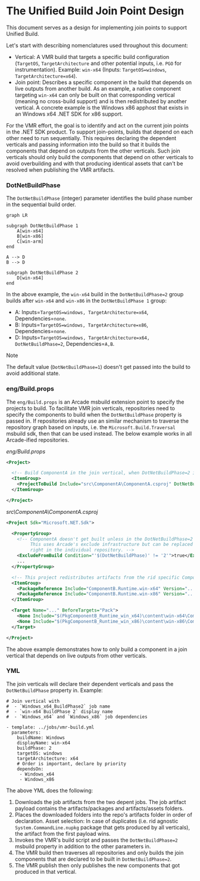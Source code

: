 # The Unified Build Join Point Design

This document serves as a design for implementing join points to support Unified Build.

Let's start with describing nomenclatures used throughout this document:
- Vertical: A VMR build that targets a specific build configuration (`TargetOS`, `TargetArchitecture` and other potential inputs, i.e. `PGO` for instrumentation). Example: `win-x64` (Inputs: `TargetOS=windows`, `TargetArchitecture=x64`).
- Join point: Describes a specific component in the build that depends on live outputs from another build. As an example, a native component targeting `win-x64` can only be built on that corresponding vertical (meaning no cross-build support) and is then redistributed by another vertical. A concrete example is the Windows x86 apphost that exists in an Windows x64 .NET SDK for x86 support.

For the VMR effort, the goal is to identify and act on the current join points in the .NET SDK product. To support join-points, builds that depend on each other need to run sequentially. This requires declaring the dependent verticals and passing information into the build so that it builds the components that depend on outputs from the other verticals. Such join verticals should only build the components that depend on other verticals to avoid overbuilding and with that producing identical assets that can't be resolved when publishing the VMR artifacts. 

### DotNetBuildPhase

The `DotNetBuildPhase` (integer) parameter identifies the build phase number in the sequential build order.

```mermaid
graph LR

subgraph DotNetBuildPhase 1
    A[win-x64]
    B[win-x86]
    C[win-arm]
end

A --> D
B --> D

subgraph DotNetBuildPhase 2
    D[win-x64]
end
```

In the above example, the `win-x64` build in the `DotNetBuildPhase=2` group builds after `win-x64` and `win-x86` in the `DotNetBuildPhase 1` group:
- A: Inputs=`TargetOS=windows, TargetArchitecture=x64`, Dependencies=`none`.
- B: Inputs=`TargetOS=windows, TargetArchitecture=x86`, Dependencies=`none`.
- D: Inputs=`TargetOS=windows, TargetArchitecture=x64, DotNetBuildPhase=2`, Dependencies=`A,B`.

> [!NOTE]
> The default value (`DotNetBuildPhase=1`) doesn't get passed into the build to avoid additional state.

### eng/Build.props
The `eng/Build.props` is an Arcade msbuild extension point to specify the projects to build. To facilitate VMR join verticals, repositories need to specify the components to build when the `DotNetBuildPhase` property is passed in.
If repositories already use an similar mechanism to traverse the repository graph based on inputs, i.e. the `Microsoft.Build.Traversal` msbuild sdk, then that can be used instead. The below example works in all Arcade-ified repositories. 

_eng/Build.props_
```xml
<Project>

  <!-- Build ComponentA in the join vertical, when DotNetBuildPhase=2 is passed in. -->
  <ItemGroup>
    <ProjectToBuild Include="src\ComponentA\ComponentA.csproj" DotNetBuildPhase="2" />
  </ItemGroup>

</Project>
```

_src\ComponentA\ComponentA.csproj_
```xml
<Project Sdk="Microsoft.NET.Sdk">

  <PropertyGroup>
    <!-- ComponentA doesn't get built unless in the DotNetBuildPhase=2 join vertical.
         This uses Arcade's exclude infrastructure but can be replaced with any condition that feelds
         right in the individual repository. -->
    <ExcludeFromBuild Condition="'$(DotNetBuildPhase)' != '2'">true</ExcludeFormBuild>
    ...
  </PropertyGroup>

  <!-- This project redistributes artifacts from the rid specific ComponentB packages. -->
  <ItemGroup>
    <PackageReference Include="ComponentB.Runtime.win-x64" Version="..." PrivateAssets="all" GeneratePathProperty="true" />
    <PackageReference Include="ComponentB.Runtime.win-x86" Version="..." PrivateAssets="all" GeneratePathProperty="true" />
  </ItemGroup>

  <Target Name="..." BeforeTargets="Pack">
    <None Include="$(PkgComponentB_Runtime_win_x64)\content\win-x64\ComponentB.x64.dll" Pack="true" PackagePath="lib/$(TargetFramework)" />
    <None Include="$(PkgComponentB_Runtime_win_x86)\content\win-x86\ComponentB.x86.dll" Pack="true" PackagePath="lib/$(TargetFramework)" />
  </Target>

</Project>
```

The above example demonstrates how to only build a component in a join vertical that depends on live outputs from other verticals.

### YML

The join verticals will declare their dependent verticals and pass the `DotNetBuildPhase` property in. Example:

```YML
# Join vertical with
#  - `Windows_x64_BuildPhase2` job name
#  - `win-x64 BuildPhase 2` display name
#  - `Windows_x64` and `Windows_x86` job dependencies

- template: ../jobs/vmr-build.yml
  parameters:
    buildName: Windows
    displayName: win-x64
    buildPhase: 2
    targetOS: windows
    targetArchitecture: x64
    # Order is important, declare by priority
    dependsOn:
     - Windows_x64
     - Windows_x86
```

The above YML does the following:
1. Downloads the job artifacts from the two depent jobs. The job artifact payload contains the artifacts/packages and artifacts/assets folders.
2. Places the downloaded folders into the repo's artifacts folder in order of declaration.
   Asset selection: In case of duplicates (i.e. rid agnostic `System.CommandLine.nupkg` package that gets produced by all verticals), the artifact from the first payload wins.
3. Invokes the VMR's build script and passes the `DotNetBuildPhase=2` msbuild property in addition to the other parameters in.
4. The VMR build then traverses all repositories and only builds the join components that are declared to be built in `DotNetBuildPhase=2`.
5. The VMR publish then only publishes the new components that got produced in that vertical.
